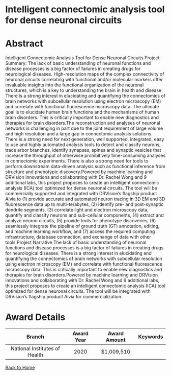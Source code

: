 
Intelligent connectomic analysis tool for dense neuronal circuits
=================================================================

# Abstract


Intelligent Connectomic Analysis Tool for Dense Neuronal Circuits
Project Summary:
The lack of basic understanding of neuronal functions and disease processes is a big factor of failures in
creating drugs for neurological diseases. High-resolution maps of the complex connectivity of neuronal
circuits correlating with functional and/or molecular markers offer invaluable insights into the functional
organization of the neuronal structures, which is a key to understanding the brain in health and disease.
There is a strong interest in elucidating and quantifying the connectomics of brain networks with subcellular
resolution using electron microscopy (EM) and correlate with functional fluorescence microscopy data. The
ultimate goal is to elucidate human brain functions and the mechanisms of human brain disorders. This is
critically important to enable new diagnostics and therapies for brain disorders.The reconstruction and analyses of neuronal networks is challenging in part due to the joint
requirement of large volume and high resolution and a large gap in connectomic analysis solutions. There is
a strong need for next generation, well supported, integrated, easy to use and highly automated analysis tools
to detect and classify neurons, trace arbor branches, identify synapses, spines and synaptic vesicles that
increase the throughput of otherwise prohibitively time-consuming analyses in connectomic experiments.
There is also a strong need for tools to perform downstream data-driven analysis such as functional inference
from structure and phenotypic discovery.Powered by machine learning and DRVision innovations and collaborating with Dr. Rachel Wong and
9 additional labs, this project proposes to create an intelligent connectomic analysis (ICA) tool
optimized for dense neuronal circuits. The tool will be commercially supported and integrated with
DRVision’s flagship product Aivia to (1) provide accurate and automated neuron tracing in 3D EM and 3D
fluorescence data up to multi-terabytes, (2) identify pre- and post-synaptic dendrite segments, (3) correlate
light and electron microscopy data, quantify and classify neurons and sub-cellular components, (4) extract
and analyze neuron circuits, (5) provide tools for phenotype discoveries, (6) seamlessly integrate the pipeline
of ground truth (GT) annotation, editing, and machine learning workflow, and (7) access the required
computing infrastructure, database connection, and exchange of data with other tools.Project Narrative
The lack of basic understanding of neuronal functions and disease processes is a big factor of failures in
creating drugs for neurological diseases. There is a strong interest in elucidating and quantifying the
connectomics of brain networks with subcellular resolution using electron microscopy (EM) and correlate
with functional fluorescence microscopy data. This is critically important to enable new diagnostics and
therapies for brain disorders.Powered by machine learning and DRVision innovations and collaborating with Dr. Rachel Wong
and 9 additional labs, this project proposes to create an intelligent connectomic analysis (ICA) tool
optimized for dense neuronal circuits. The tool will be integrated with DRVision’s flagship product Aivia
for commercialization.  

# Award Details

|Branch|Award Year|Award Amount|Keywords|
| :---: | :---: | :---: | :---: |
|National Institutes of Health|2020|$1,009,510||
  
  


[Back to Home](https://github.com/chrischow/dod_sbir_awards#2566)
